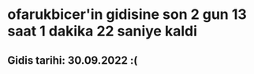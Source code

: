 # ofarukbicer'in gidisine son 2 gun 13 saat 1 dakika 22 saniye kaldi

## Gidis tarihi: 30.09.2022 :(